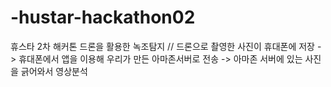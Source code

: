 # -hustar-hackathon02
휴스타 2차 해커톤
드론을 활용한 녹조탐지
// 드론으로 촬영한 사진이 휴대폰에 저장 -> 휴대폰에서 앱을 이용해 우리가 만든 아마존서버로 전송 -> 아마존 서버에 있는 사진을 긁어와서 영상분석
